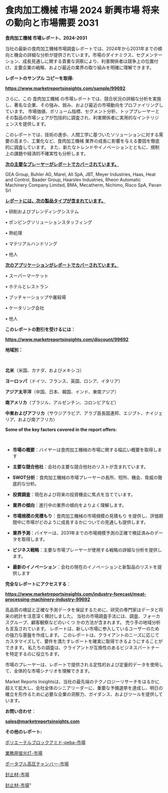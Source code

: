 # 食肉加工機械 市場 2024 新興市場 将来の動向と市場需要 2031

<strong>食肉加工機械 市場レポート、2024-2031</strong>

当社の最新の食肉加工機械市場調査レポートでは、2024年から2031年までの傾向と機会の詳細な分析が提供されています。市場のダイナミクス、セグメンテーション、成長見通しに関する貴重な洞察により、利害関係者は競争上の位置付け、主要企業の戦略、および最近の業界の取り組みを明確に理解できます。



<strong>レポートのサンプル コピーを取得:</strong> <a href=https://www.marketreportsinsights.com/sample/99692>

<strong><u>https://www.marketreportsinsights.com/sample/99692</u></strong></a>

さらに、この 食肉加工機械 の市場レポートでは、競合状況の詳細な分析を実施し、著名な企業、その強み、弱み、および最近の市場動向をプロファイリングしています。 市場価値、ボリューム指標、セグメント分析、トッププレーヤーとその製品の市場シェアが包括的に調査され、利害関係者に実用的なインテリジェンスを提供します。

このレポートでは、技術の進歩、人間工学に基づいたソリューションに対する需要の高まり、工業化など、食肉加工機械 業界の成長に影響を与える要因を徹底的に調査しています。 また、新たなトレンドやイノベーションとともに、規制上の課題や経済的不確実性も分析します。



<strong><u>次の主要なプレーヤーがレポートでカバーされています。</u></strong>

GEA Group, Buhler AG, Marel, Ali SpA, JBT, Meyer Industries, Haas, Heat and Control, Baader Group, Haarslev Industries, Rheon Automatic Machinery Company Limited, BMA, Mecatherm, Nichimo, Risco SpA, Pavan Srl



<strong><u><b>レポートには、次の製品タイプが含まれています。</b></u></strong>

• 研削およびブレンディングシステム

• ポンピングソリューションスタッフィング

• 熱処理

• マテリアルハンドリング

• 他人



<strong><u><b>次のアプリケーションがレポートでカバーされています。</b></u></strong>

• スーパーマーケット

• ホテルとレストラン

• ブッチャーショップや屠殺場

• ケータリング会社

• 他人



<strong><b>このレポートの割引を受けるには：</b></strong>

<a href=https://www.marketreportsinsights.com/discount/99692>

<strong><u>https://www.marketreportsinsights.com/discount/99692</u></strong></a>



<strong>地域別：</strong>

<strong> </strong>



<strong>北米</strong>（米国、カナダ、およびメキシコ）



<strong>ヨーロッパ</strong>（ドイツ、フランス、英国、ロシア、イタリア）



<strong>アジア太平洋</strong>（中国、日本、韓国、インド、東南アジア）



<strong>南アメリカ</strong>（ブラジル、アルゼンチン、コロンビアなど）



<strong>中東およびアフリカ</strong>（サウジアラビア、アラブ首長国連邦、エジプト、ナイジェリア、および南アフリカ）



<strong>Some of the key factors covered in the report offers:</strong>

<strong> </strong>
<ul>
  <li>

<strong>市場の概要</strong>：バイヤーは食肉加工機械の市場に関する幅広い概要を取得します</li>
  <li>

<strong>主要な競合他社</strong>：会社の主要な競合他社のリストが含まれています。</li>
  <li>

<strong>SWOT分析</strong>：食肉加工機械の市場プレーヤーの長所、短所、機会、脅威の徹底的な分析。</li>
  <li>

<strong>投資調査</strong>：現在および将来の投資機会に焦点を当てています。</li>
  <li>

<strong>業界の傾向</strong>：進行中の業界の傾向をよりよく理解します。</li>
  <li>

<strong>市場規模の見積もり</strong>：食肉加工機械の市場規模の見積もり を提供し、評価期間中に市場がどのように成長するかについての見通しも提供します。</li>
  <li>

<strong>業界予測</strong>：バイヤーは、2031年までの市場規模予測の正確で検証済みのデータを取得します。</li>
  <li>

<strong>ビジネス戦略</strong>：主要な市場プレーヤーが使用する戦略の詳細な分析を提供します。</li>
  <li>

<strong>最新のイノベーション</strong>：会社の現在のイノベーションと新製品のリストを提供します</li>
</ul>


<strong>完全なレポートにアクセスする</strong>：

<a href=https://www.marketreportsinsights.com/industry-forecast/meat-processing-machinery-industry-99692>

<strong><u>https://www.marketreportsinsights.com/industry-forecast/meat-processing-machinery-industry-99692</u></strong></a>

高品質の検証と正確な予測データを保証するために、研究の専門家はデータと将来の統計を注意深く検討しました。 当社の市場調査手法には、調査、フォーカスグループ、顧客観察などのいくつ かの方法が含まれます。 売り手の地域分析も言及されています。 レポートは、新しい市場に参入しているユーザーのための強力な基盤を作成します。 このレポートは、クライアントのニーズに応じてカスタマイズして、要件を満たすレポートを確実に取得できるようにすることができます。 私たちの調査は、クライアントが互換性のあるビジネスパートナーを特定するのに役立ちます。

市場のプレーヤーは、レポートで提供される定性的および定量的データを使用して、全体的な市場シナリオを理解できます。

Market Reports Insightsは、当社の最先端のテクノロジーリサーチをはるかに超えて拡大し、会社全体のシニアリーダーに、重要な予備選挙を達成し、明日の確立を形作るために必要な企業の洞察力、ガイダンス、およびツールを提供しています。



<strong><b>お問い合わせ</b></strong>：

<a href=mailto:sales@marketreportsinsights.com>

<strong><u>sales@marketreportsinsights.com</u></strong></a>



<strong>その他のレポート:</strong>

<a href=https://www.linkedin.com/pulse/ポリエーテルブロックアミド-peba-市場-2023-総利益と主要ベンダー-h9efc/>ポリエーテルブロックアミド-peba-市場</a>

<a href=https://www.linkedin.com/pulse/業務用蛍光灯-市場-2023-収益と成長ドライバー-2030-analytics-achievers-24-analysis-kwtuf/>業務用蛍光灯-市場</a>

<a href=https://www.linkedin.com/pulse/ポータブル高圧チャンバー-市場-2023-新興市場-将来の動向と市場需要-tfcgf/>ポータブル高圧チャンバー-市場</a>

<a href=https://www.linkedin.com/pulse/封止材-市場-2023-新興市場-将来の動向と市場需要-2030-trend-tracking-toolbox-24-analysis-thgdf/>封止材-市場</a>

<a href=https://www.linkedin.com/pulse/封止材-市場-2023-新興市場-将来の動向と市場需要-2030-pr-news-hub-nqlpf/>封止材-市場</a>"
